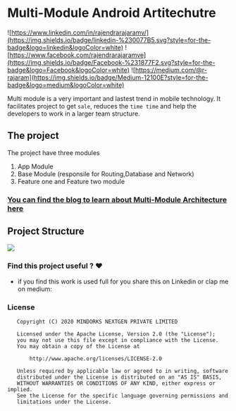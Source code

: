 # Multi-Module Android Artitechutre 

![https://www.linkedin.com/in/rajendrarajaramv/](https://img.shields.io/badge/linkedin-%230077B5.svg?style=for-the-badge&logo=linkedin&logoColor=white)
![https://www.facebook.com/rajendrarajaramve](https://img.shields.io/badge/Facebook-%231877F2.svg?style=for-the-badge&logo=Facebook&logoColor=white)
![https://medium.com/@r-rajaram](https://img.shields.io/badge/Medium-12100E?style=for-the-badge&logo=medium&logoColor=white)

Multi module is a very important  and lastest trend in mobile technology. It facilitates project to get `sale`, reduces the `time time` and help the developers to work in a larger team structure.  


## The project 

The project have three modules 
1. App Module 
2. Base Module  (responsile for Routing,Database and Network)
3. Feature one  and Feature two module


### [You can find the blog to learn about  Multi-Module Architecture here](https://medium.com/@r-rajaram)
## Project Structure
<p align="start">
    <img src="https://s3.ap-south-1.amazonaws.com/mindorks-server-uploads/feature-dependenct-base-d29d996b697942a8.jpg">
</p>




### Find this project useful ? :heart:

* if you find this work is used full for you share this on Linkedin or clap me on medium:

### License
```
   Copyright (C) 2020 MINDORKS NEXTGEN PRIVATE LIMITED

   Licensed under the Apache License, Version 2.0 (the "License");
   you may not use this file except in compliance with the License.
   You may obtain a copy of the License at

       http://www.apache.org/licenses/LICENSE-2.0

   Unless required by applicable law or agreed to in writing, software
   distributed under the License is distributed on an "AS IS" BASIS,
   WITHOUT WARRANTIES OR CONDITIONS OF ANY KIND, either express or implied.
   See the License for the specific language governing permissions and
   limitations under the License.
```


